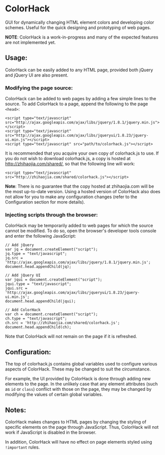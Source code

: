 ColorHack
=========

GUI for dynamically changing HTML element colors and developing color schemes. Useful for the quick designing and prototyping of web pages.

**NOTE**: ColorHack is a work-in-progress and many of the expected features are not implemented yet.

Usage:
------

ColorHack can be easily added to any HTML page, provided both jQuery and jQuery UI are also present.

### Modifying the page source:

ColorHack can be added to web pages by adding a few simple lines to the source. To add ColorHack to a page, append the following to the page `<head>`:

    <script type="text/javascript" src="http://ajax.googleapis.com/ajax/libs/jquery/1.8.1/jquery.min.js"></script>
    <script type="text/javascript" src="http://ajax.googleapis.com/ajax/libs/jqueryui/1.8.23/jquery-ui.min.js"></script>
    <script type="text/javascript" src="path/to/colorhack.js"></script>

It is recommended that you acquire your own copy of colorhack.js to use. If you do not wish to download colorhack.js, a copy is hosted at http://zhihaojia.com/shared/, so that the following line will work:

    <script type="text/javascript" src="http://zhihaojia.com/shared/colorhack.js"></script>

**Note**: There is no guarantee that the copy hosted at zhihaojia.com will be the most up-to-date version. Using a hosted version of ColorHack also does not allow for you to make any configuration changes (refer to the Configuration section for more details).

### Injecting scripts through the browser:

ColorHack may be temporarily added to web pages for which the source cannot be modified. To do so, open the browser's developer tools console and enter the following JavaScript:

    // Add jQuery
    var jq = document.createElement("script");
    jq.type = "text/javascript";
    jq.src = 'http://ajax.googleapis.com/ajax/libs/jquery/1.8.1/jquery.min.js';
    document.head.appendChild(jq);

    // Add jQuery UI
    var jqui = document.createElement("script");
    jqui.type = "text/javascript";
    jqui.src = 'http://ajax.googleapis.com/ajax/libs/jqueryui/1.8.23/jquery-ui.min.js';
    document.head.appendChild(jqui);

    // Add ColorHack
    var ch = document.createElement("script");
    ch.type = "text/javascript";
    ch.src = 'http://zhihaojia.com/shared/colorhack.js';
    document.head.appendChild(ch);

Note that ColorHack will not remain on the page if it is refreshed.

Configuration:
--------------

The top of colorhack.js contains global variables used to configure various aspects of ColorHack. These may be changed to suit the circumstance.

For example, the UI provided by ColorHack is done through adding new elements to the page. In the unlikely case that any element attributes (such as `id` or `class`) conflict with those on the page, they may be changed by modifying the values of certain global variables.


Notes:
------

ColorHack makes changes to HTML pages by changing the styling of specific elements on the page through JavaScript. Thus, ColorHack will not work if JavaScript is disabled in the browser.

In addition, ColorHack will have no effect on page elements styled using `!important` rules.
